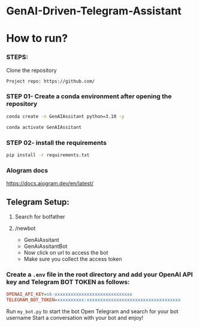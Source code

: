 # GenAI-Driven-Telegram-Assistant


# How to run?
### STEPS:

Clone the repository

```bash
Project repo: https://github.com/
```
### STEP 01- Create a conda environment after opening the repository

```bash
conda create -n GenAIAssitant python=3.10 -y
```

```bash
conda activate GenAIAssitant
```


### STEP 02- install the requirements
```bash
pip install -r requirements.txt
```

### AIogram docs
https://docs.aiogram.dev/en/latest/

## Telegram Setup:

1. Search for botfather
2. /newbot
    - GenAiAssitant
    - GenAiAssitantBot

    * Now click on url to access the bot
    * Make sure you collect the access token

### Create a `.env` file in the root directory and add your OpenAI API key and Telegram BOT TOKEN as follows:

```ini
OPENAI_API_KEY=sk-xxxxxxxxxxxxxxxxxxxxxxxxxxxxx
TELEGRAM_BOT_TOKEN=xxxxxxxxxx:xxxxxxxxxxxxxxxxxxxxxxxxxxxxxxxxxxx
```

 Run `my_bot.py` to start the bot
 Open Telegram and search for your bot username
 Start a conversation with your bot and enjoy!

